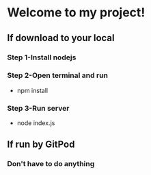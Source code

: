 # Welcome to my project!

## If download to your local 
### Step 1-Install nodejs
### Step 2-Open terminal and run
- npm install
### Step 3-Run server
- node index.js

## If run by GitPod
### Don't have to do anything